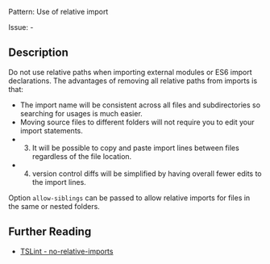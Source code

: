 Pattern: Use of relative import

Issue: -

## Description

Do not use relative paths when importing external modules or ES6 import
declarations. The advantages of removing all relative paths from imports
is that:
-   The import name will be consistent across all files and
    subdirectories so searching for usages is much easier.
-   Moving source files to different folders will not require you to
    edit your import statements.
-   3) It will be possible to copy and paste import lines between files
    regardless of the file location.
-   4) version control diffs will be simplified by having overall fewer
    edits to the import lines.
	
Option `allow-siblings` can be passed to allow relative imports for files in the same or nested folders.

## Further Reading

* [TSLint - no-relative-imports](https://github.com/microsoft/tslint-microsoft-contrib/blob/master/README.md#supported-rules)